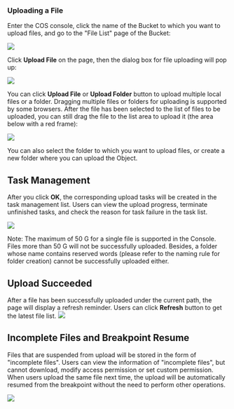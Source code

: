 ### Uploading a File

Enter the COS console, click the name of the Bucket to which you want to upload files, and go to the "File List" page of the Bucket:

![](https://mc.qcloudimg.com/static/img/d3e05e819435efc8be79044d3e3b4b9d/image.png)

Click **Upload File** on the page, then the dialog box for file uploading will pop up:

![](https://mc.qcloudimg.com/static/img/c6c29d0511ef2cfc59dd0d4dddf08f0b/image.png)

You can click **Upload File** or **Upload Folder** button to upload multiple local files or a folder. Dragging multiple files or folders for uploading is supported by some browsers. After the file has been selected to the list of files to be uploaded, you can still drag the file to the list area to upload it (the area below with a red frame):

![](https://mc.qcloudimg.com/static/img/39080355a65ed9728ec4fab3a7246053/image.png)

You can also select the folder to which you want to upload files, or create a new folder where you can upload the Object.

## Task Management

After you click **OK**, the corresponding upload tasks will be created in the task management list. Users can view the upload progress, terminate unfinished tasks, and check the reason for task failure in the task list.

![](https://mc.qcloudimg.com/static/img/e502373933234c93c1fcd7aa475fa040/image.png)

Note: The maximum of 50 G for a single file is supported in the Console. Files more than 50 G will not be successfully uploaded. Besides, a folder whose name contains reserved words (please refer to the naming rule for folder creation) cannot be successfully uploaded either.



## Upload Succeeded

After a file has been successfully uploaded under the current path, the page will display a refresh reminder. Users can click **Refresh** button to get the latest file list.
![](https://mc.qcloudimg.com/static/img/dfa7880f6c2efacb9e8804420e38bcbd/image.png)


## Incomplete Files and Breakpoint Resume

Files that are suspended from upload will be stored in the form of "incomplete files". Users can view the information of "incomplete files", but cannot download, modify access permission or set custom permission. When users upload the same file next time, the upload will be automatically resumed from the breakpoint without the need to perform other operations.

![](https://mc.qcloudimg.com/static/img/f2e8982eaad79aab5e54a48c7b52237d/image.png)


